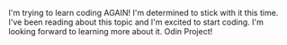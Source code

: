 I'm trying to learn coding AGAIN! I'm determined to stick with it this time. I've been reading about this topic and I'm excited to start coding. I'm looking forward to learning more about it. Odin Project!